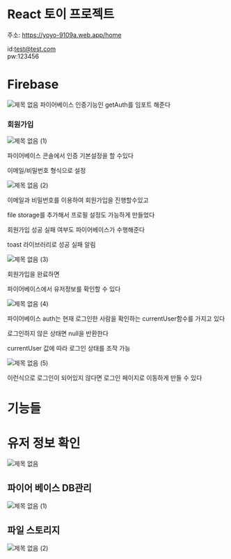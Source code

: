# React 토이 프로젝트
주소: https://yoyo-9109a.web.app/home  

id:test@test.com    
pw:123456

# Firebase
![제목 없음](https://github.com/rnr9928/REACT/assets/97073355/cf43b080-fcc4-4305-baff-98b14b21c6f5)
파이어베이스 인증기능인  getAuth를 임포트 해준다

### 회원가입

![제목 없음 (1)](https://github.com/rnr9928/REACT/assets/97073355/2c9e517a-b321-4096-962d-e2ced42ef4e5)

파이어베이스 콘솔에서 인증 기본설정을 할 수있다

이메일/비밀번호 형식으로 설정

![제목 없음 (2)](https://github.com/rnr9928/REACT/assets/97073355/cd140132-1300-4fba-b3a7-d86649dde61f)


이메일과 비밀번호를 이용하여 회원가입을 진행할수있고

file storage를 추가해서 프로필 설정도 가능하게 만들었다

회원가입 성공 실패 여부도 파이어베이스가 수행해준다

toast 라이브러리로 성공 실패 알림 

![제목 없음 (3)](https://github.com/rnr9928/REACT/assets/97073355/fa51137e-b858-449d-8ce4-d14550ee7af4)


회원가입을 완료하면

파이어베이스에서 유저정보를 확인할 수 있다 

![제목 없음 (4)](https://github.com/rnr9928/REACT/assets/97073355/c7033256-15de-46ab-b7e5-9a9e19184cea)


파이어베이스 auth는 현재 로그인한 사람을 확인하는 currentUser함수를 가지고 있다

로그인하지 않은 상태면 null을 반환한다

currentUser 값에 따라 로그인 상태를 조작 가능

![제목 없음 (5)](https://github.com/rnr9928/REACT/assets/97073355/2ef3642c-3ff5-4443-b7bc-28b47cc744d5)


이런식으로 로그인이 되어있지 않다면 로그인 페이지로 이동하게 만들 수 있다


# 기능들

[]()

# 유저 정보 확인

![제목 없음](https://github.com/rnr9928/REACT/assets/97073355/2a20835d-e86a-4573-831d-de29586294ba)


## 파이어 베이스 DB관리

![제목 없음 (1)](https://github.com/rnr9928/REACT/assets/97073355/4eb0f318-f687-46c0-a111-413fa0a5f587)


## 파일 스토리지
![제목 없음 (2)](https://github.com/rnr9928/REACT/assets/97073355/acfdacba-2880-4426-85b9-740863676f53)

